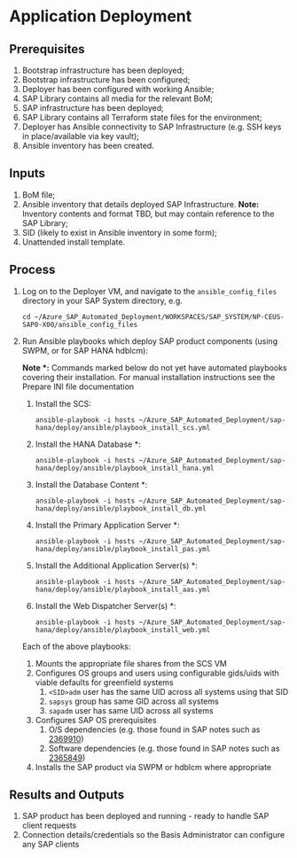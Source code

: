 # Application Deployment

## Prerequisites

1. Bootstrap infrastructure has been deployed;
1. Bootstrap infrastructure has been configured;
1. Deployer has been configured with working Ansible;
1. SAP Library contains all media for the relevant BoM;
1. SAP infrastructure has been deployed;
1. SAP Library contains all Terraform state files for the environment;
1. Deployer has Ansible connectivity to SAP Infrastructure (e.g. SSH keys in place/available via key vault);
1. Ansible inventory has been created.

## Inputs

1. BoM file;
1. Ansible inventory that details deployed SAP Infrastructure. **Note:** Inventory contents and format TBD, but may contain reference to the SAP Library;
1. SID (likely to exist in Ansible inventory in some form);
1. Unattended install template.

## Process

1. Log on to the Deployer VM, and navigate to the `ansible_config_files` directory in your SAP System directory, e.g.

   ```shell
   cd ~/Azure_SAP_Automated_Deployment/WORKSPACES/SAP_SYSTEM/NP-CEUS-SAP0-X00/ansible_config_files
   ```

1. Run Ansible playbooks which deploy SAP product components (using SWPM, or for SAP HANA hdblcm):

   __Note *:__ Commands marked below do not yet have automated playbooks covering their installation. For manual installation instructions see the Prepare INI file documentation

   1. Install the SCS:

      ```shell
      ansible-playbook -i hosts ~/Azure_SAP_Automated_Deployment/sap-hana/deploy/ansible/playbook_install_scs.yml
      ```

   1. Install the HANA Database *:

      ```shell
      ansible-playbook -i hosts ~/Azure_SAP_Automated_Deployment/sap-hana/deploy/ansible/playbook_install_hana.yml
      ```

   1. Install the Database Content *:

      ```shell
      ansible-playbook -i hosts ~/Azure_SAP_Automated_Deployment/sap-hana/deploy/ansible/playbook_install_db.yml
      ```

   1. Install the Primary Application Server *:

      ```shell
      ansible-playbook -i hosts ~/Azure_SAP_Automated_Deployment/sap-hana/deploy/ansible/playbook_install_pas.yml
      ```

   1. Install the Additional Application Server(s) *:

      ```shell
      ansible-playbook -i hosts ~/Azure_SAP_Automated_Deployment/sap-hana/deploy/ansible/playbook_install_aas.yml
      ```

   1. Install the Web Dispatcher Server(s) *:

      ```shell
      ansible-playbook -i hosts ~/Azure_SAP_Automated_Deployment/sap-hana/deploy/ansible/playbook_install_web.yml
      ```

   Each of the above playbooks:

      1. Mounts the appropriate file shares from the SCS VM
      1. Configures OS groups and users using configurable gids/uids with viable defaults for greenfield systems
         1. `<SID>adm` user has the same UID across all systems using that SID
         1. `sapsys` group has same GID across all systems
         1. `sapadm` user has same UID across all systems
      1. Configures SAP OS prerequisites
         1. O/S dependencies (e.g. those found in SAP notes such as [2369910](https://launchpad.support.sap.com/#/notes/2369910))
         1. Software dependencies (e.g. those found in SAP notes such as [2365849](https://launchpad.support.sap.com/#/notes/2365849))
      1. Installs the SAP product via SWPM or hdblcm where appropriate

## Results and Outputs

1. SAP product has been deployed and running - ready to handle SAP client requests
1. Connection details/credentials so the Basis Administrator can configure any SAP clients
